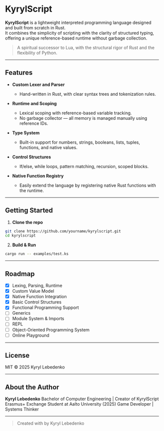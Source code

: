 # KyrylScript

**KyrylScript** is a lightweight interpreted programming language designed and built from scratch in Rust.  
It combines the simplicity of scripting with the clarity of structured typing, offering a unique reference-based runtime without garbage collection.

> A spiritual successor to Lua, with the structural rigor of Rust and the flexibility of Python.

---

## Features

- **Custom Lexer and Parser**
  - Hand-written in Rust, with clear syntax trees and tokenization rules.

- **Runtime and Scoping**
  - Lexical scoping with reference-based variable tracking.
  - No garbage collector — all memory is managed manually using reference IDs.

- **Type System**
  - Built-in support for numbers, strings, booleans, lists, tuples, functions, and native values.

- **Control Structures**
  - If/else, while loops, pattern matching, recursion, scoped blocks.

- **Native Function Registry**
  - Easily extend the language by registering native Rust functions with the runtime.

---

## Getting Started

1. **Clone the repo**

```bash
git clone https://github.com/yourname/kyrylscript.git
cd kyrylscript
```

2. **Build & Run**

```bash
cargo run -- examples/test.ks
```

---

## Roadmap

* [x] Lexing, Parsing, Runtime
* [x] Custom Value Model
* [x] Native Function Integration
* [x] Basic Control Structures
* [x] Functional Programming Support
* [ ] Generics
* [ ] Module System & Imports
* [ ] REPL
* [ ] Object-Oriented Programming System
* [ ] Online Playground

---

## License

MIT © 2025 Kyryl Lebedenko

---

## About the Author

**Kyryl Lebedenko**
Bachelor of Computer Engineering | Creator of KyrylScript
Erasmus+ Exchange Student at Aalto University (2025)
Game Developer | Systems Thinker

---

> Created with by Kyryl Lebedenko 

